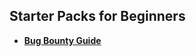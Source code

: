 ## Starter Packs for Beginners

- [**Bug Bounty Guide**](https://blog.dunicot.com/getting-started-in-bug-bounty-hunting-complete-guide/)

